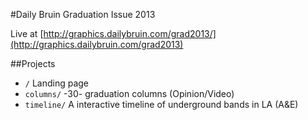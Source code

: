 #Daily Bruin Graduation Issue 2013

Live at [http://graphics.dailybruin.com/grad2013/](http://graphics.dailybruin.com/grad2013)

##Projects
- `/` Landing page
- `columns/` -30- graduation columns (Opinion/Video)
- `timeline/` A interactive timeline of underground bands in LA (A&E)
